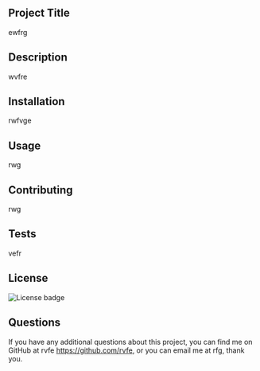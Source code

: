 ## Project Title

ewfrg

## Description

wvfre

## Installation

rwfvge

## Usage

rwg

## Contributing

rwg

## Tests

vefr

## License

![License badge](https://img.shields.io/badge/MIT-2.0-green.svg)

## Questions

If you have any additional questions about this project, you can find me on GitHub at rvfe https://github.com/rvfe, or you can email me at rfg, thank you.